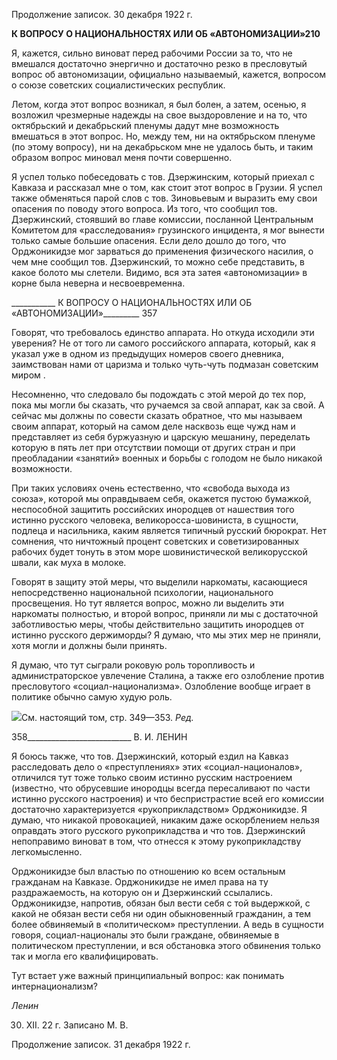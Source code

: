 Продолжение записок. 30 декабря 1922 г.

**К ВОПРОСУ О НАЦИОНАЛЬНОСТЯХ ИЛИ ОБ «АВТОНОМИЗАЦИИ»210**

Я, кажется, сильно виноват перед рабочими России за то, что не вмешался достаточ­но энергично и достаточно резко в пресловутый вопрос об автономизации, официально называемый, кажется, вопросом о союзе советских социалистических республик.

Летом, когда этот вопрос возникал, я был болен, а затем, осенью, я возложил чрез­мерные надежды на свое выздоровление и на то, что октябрьский и декабрьский пле­нумы дадут мне возможность вмешаться в этот вопрос. Но, между тем, ни на октябрь­ском пленуме (по этому вопросу), ни на декабрьском мне не удалось быть, и таким об­разом вопрос миновал меня почти совершенно.

Я успел только побеседовать с тов. Дзержинским, который приехал с Кавказа и рас­сказал мне о том, как стоит этот вопрос в Грузии. Я успел также обменяться парой слов с тов. Зиновьевым и выразить ему свои опасения по поводу этого вопроса. Из того, что сообщил тов. Дзержинский, стоявший во главе комиссии, посланной Центральным Ко­митетом для «расследования» грузинского инцидента, я мог вынести только самые большие опасения. Если дело дошло до того, что Орджоникидзе мог зарваться до при­менения физического насилия, о чем мне сообщил тов. Дзержинский, то можно себе представить, в какое болото мы слетели. Видимо, вся эта затея «автономизации» в кор­не была неверна и несвоевременна.

  

___________ К ВОПРОСУ О НАЦИОНАЛЬНОСТЯХ ИЛИ ОБ «АВТОНОМИЗАЦИИ»_________ 357

Говорят, что требовалось единство аппарата. Но откуда исходили эти уверения? Не от того ли самого российского аппарата, который, как я указал уже в одном из преды­дущих номеров своего дневника, заимствован нами от царизма и только чуть-чуть под­мазан советским миром .

Несомненно, что следовало бы подождать с этой мерой до тех пор, пока мы могли бы сказать, что ручаемся за свой аппарат, как за свой. А сейчас мы должны по совести сказать обратное, что мы называем своим аппарат, который на самом деле насквозь еще чужд нам и представляет из себя буржуазную и царскую мешанину, переделать кото­рую в пять лет при отсутствии помощи от других стран и при преобладании «занятий» военных и борьбы с голодом не было никакой возможности.

При таких условиях очень естественно, что «свобода выхода из союза», которой мы оправдываем себя, окажется пустою бумажкой, неспособной защитить российских инородцев от нашествия того истинно русского человека, великоросса-шовиниста, в сущности, подлеца и насильника, каким является типичный русский бюрократ. Нет со­мнения, что ничтожный процент советских и советизированных рабочих будет тонуть в этом море шовинистической великорусской швали, как муха в молоке.

Говорят в защиту этой меры, что выделили наркоматы, касающиеся непосредствен­но национальной психологии, национального просвещения. Но тут является вопрос, можно ли выделить эти наркоматы полностью, и второй вопрос, приняли ли мы с дос­таточной заботливостью меры, чтобы действительно защитить инородцев от истинно русского держиморды? Я думаю, что мы этих мер не приняли, хотя могли и должны были принять.

Я думаю, что тут сыграли роковую роль торопливость и администраторское увлече­ние Сталина, а также его озлобление против пресловутого «социал-национализма». Оз­лобление вообще играет в политике обычно самую худую роль.

![](file:///C:/Users/bot32/AppData/Local/Temp/msohtmlclip1/01/clip_image001.png)См. настоящий том, стр. 349—353. _Ред._

  

358__________________________ В. И. ЛЕНИН

Я боюсь также, что тов. Дзержинский, который ездил на Кавказ расследовать дело о «преступлениях» этих «социал-националов», отличился тут тоже только своим истинно русским настроением (известно, что обрусевшие инородцы всегда пересаливают по части истинно русского настроения) и что беспристрастие всей его комиссии достаточ­но характеризуется «рукоприкладством» Орджоникидзе. Я думаю, что никакой прово­кацией, никаким даже оскорблением нельзя оправдать этого русского рукоприкладства и что тов. Дзержинский непоправимо виноват в том, что отнесся к этому рукоприклад­ству легкомысленно.

Орджоникидзе был властью по отношению ко всем остальным гражданам на Кавка­зе. Орджоникидзе не имел права на ту раздражаемость, на которую он и Дзержинский ссылались. Орджоникидзе, напротив, обязан был вести себя с той выдержкой, с какой не обязан вести себя ни один обыкновенный гражданин, а тем более обвиняемый в «политическом» преступлении. А ведь в сущности говоря, социал-националы это были граждане, обвиняемые в политическом преступлении, и вся обстановка этого обвине­ния только так и могла его квалифицировать.

Тут встает уже важный принципиальный вопрос: как понимать интернационализм?

_Ленин_

30. XII. 22 г. Записано М. В.

Продолжение записок. 31 декабря 1922 г.